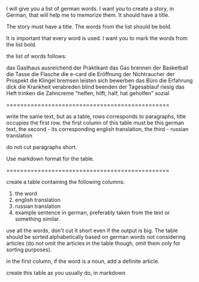 I will give you a list of german words. I want you to create a story, in German, that will help me to memorize them. It should have a title.

The story must have a title. The words from the list should be bold.

It is important that every word is used.
I want you to mark the words from the list bold.


the list of words follows:

das Gasthaus
ausreichend
der Praktikant
das Gas
brennen
der Basketball
die Tasse
die Flasche
die e-card
die Eröffnung
der Nichtraucher
der Prospekt
die Klingel
bremsen
leisten
sich bewerben
das Büro
die Erfahrung
dick
die Krankheit
verabreden
blind
beenden
der Tagesablauf
riesig
das Heft
trinken
die Zahncreme
"helfen, hilft, half,
hat geholfen"
sozial


===============================================

write the same text, but as a table, rows corresponds to paragraphs, title occupies the first row. 
the first column of this table must be this german text, 
the second - its corresponding english translation,
the third - russian translation

do not cut paragraphs short. 

Use markdown format for the table.

===============================================

create a table containing the following columns:

1. the word
2. english translation
3. russian translation
4. example sentence in german, preferably taken from the text or something similar.

use all the words, don't cut it short even if the output is big. The table should be sorted alphabetically based on german words not considering articles (do not omit the articles in the table though, omit them only for sorting purposes).

in the first column, if the word is a noun, add a definite article.

create this table as you usually do, in markdown

